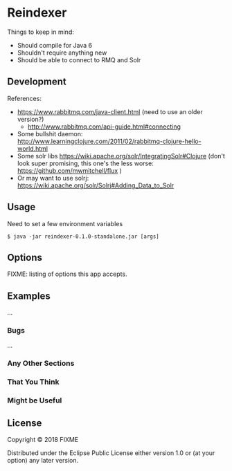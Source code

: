 # Reindexer

Things to keep in mind:

* Should compile for Java 6
* Shouldn't require anything new
* Should be able to connect to RMQ and Solr

## Development

References:

* https://www.rabbitmq.com/java-client.html (need to use an older version?)
  * http://www.rabbitmq.com/api-guide.html#connecting
* Some bullshit daemon: http://www.learningclojure.com/2011/02/rabbitmq-clojure-hello-world.html
* Some solr libs https://wiki.apache.org/solr/IntegratingSolr#Clojure (don't look super promising, this one's the less worse: https://github.com/mwmitchell/flux )
* Or may want to use solrj: https://wiki.apache.org/solr/Solrj#Adding_Data_to_Solr


## Usage

Need to set a few environment variables

    $ java -jar reindexer-0.1.0-standalone.jar [args]

## Options

FIXME: listing of options this app accepts.

## Examples

...

### Bugs

...

### Any Other Sections
### That You Think
### Might be Useful

## License

Copyright © 2018 FIXME

Distributed under the Eclipse Public License either version 1.0 or (at
your option) any later version.
